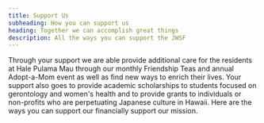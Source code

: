 ```yaml
---
title: Support Us
subheading: How you can support us
heading: Together we can accomplish great things
description: All the ways you can support the JWSF
---
```


Through your support we are able provide additional care for the residents at Hale Pulama Mau through our monthly Friendship Teas and annual Adopt-a-Mom event as well as find new ways to enrich their lives. Your support also goes to provide academic scholarships to students focused on gerontology and women's health and to provide grants to individuals or non-profits who are perpetuating Japanese culture in Hawaii. Here are the ways you can support our financially support our mission.
